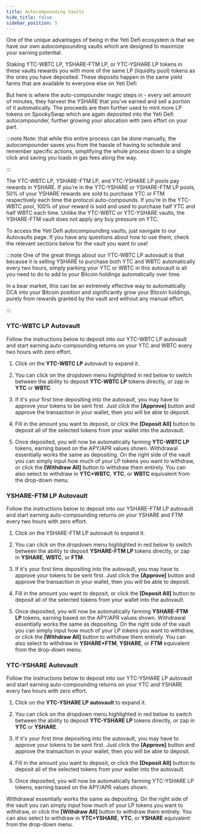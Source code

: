 ```yaml
---
title: Autocompounding Vaults
hide_title: false
sidebar_position: 5
---
```


One of the unique advantages of being in the Yeti Defi ecosystem is that we have our own autocompounding vaults which are designed to maximize your earning potential.

Staking YTC-WBTC LP, YSHARE-FTM LP, or YTC-YSHARE LP tokens in these vaults rewards you with more of the same LP (liquidity pool) tokens as the ones you have deposited. These deposits happen in the same yield farms that are available to everyone else on Yeti Defi

But here is where the auto-compounder magic steps in - every set amount of minutes, they harvest the YSHARE that you’ve earned and sell a portion of it automatically. The proceeds are then further used to mint more LP tokens on SpookySwap which are again deposited into the Yeti Defi autocompounder, further growing your allocation with zero effort on your part.

:::note Note: that while this entire process can be done manually, the autocompounder saves you from the hassle of having to schedule and remember specific actions, simplifying the whole process down to a single click and saving you loads in gas fees along the way.

:::

The YTC-WBTC LP, YSHARE-FTM LP, and YTC-YSHARE LP pools pay rewards in YSHARE. If you’re in the YTC-YSHARE or YSHARE-FTM LP pools, 50% of your YSHARE rewards are sold to purchase YTC or FTM respectively each time the protocol auto-compounds. If you’re in the YTC-WBTC pool, 100% of your reward is sold and used to purchase half YTC and half WBTC each time. Unlike the YTC-WBTC or YTC-YSHARE vaults, the YSHARE-FTM vault does not apply any buy pressure on YTC.

To access the Yeti Defi autocompounding vaults, just navigate to our Autovaults page. If you have any questions about how to use them, check the relevant sections below for the vault you want to use!

:::note One of the great things about our YTC-WBTC LP autovault is that because it is selling YSHARE to purchase both YTC and WBTC automatically every two hours, simply parking your YTC or WBTC in this autovault is all you need to do to add to your Bitcoin holdings automatically over time.

In a bear market, this can be an extremely effective way to automatically DCA into your Bitcoin position and significantly grow your Bitcoin holdings, purely from rewards granted by the vault and without any manual effort.

:::

### YTC-WBTC LP Autovault

Follow the instructions below to deposit into our YTC-WBTC LP autovault and start earning auto-compounding returns on your YTC and WBTC every two hours with zero effort.

 1. Click on the **YTC-WBTC LP** autovault to expand it.

 2. You can click on the dropdown menu highlighted in red below to switch between the ability to deposit **YTC-WBTC LP** tokens directly, or zap in **YTC** or **WBTC**.

 3. If it's your first time depositing into the autovault, you may have to approve your tokens to be sent first. Just click the **[Approve]** button and approve the transaction in your wallet, then you will be able to deposit.

 4. Fill in the amount you want to deposit, or click the **[Deposit All]** button to deposit all of the selected tokens from your wallet into the autovault.

 5. Once deposited, you will now be automatically farming **YTC-WBTC LP** tokens, earning based on the APY/APR values shown.
Withdrawal essentially works the same as depositing. On the right side of the vault you can simply input how much of your LP tokens you want to withdraw, or click the **[Withdraw All]** button to withdraw them entirely. You can also select to withdraw in **YTC+WBTC**, **YTC**, or **WBTC** equivalent from the drop-down menu.

### YSHARE-FTM LP Autovault

Follow the instructions below to deposit into our YSHARE-FTM LP autovault and start earning auto-compounding returns on your YSHARE and FTM every two hours with zero effort.

 1. Click on the YSHARE-FTM LP autovault to expand it.

 2. You can click on the dropdown menu highlighted in red below to switch between the ability to deposit **YSHARE-FTM LP** tokens directly, or zap in **YSHARE**, **WBTC**, or **FTM**.

 3. If it's your first time depositing into the autovault, you may have to approve your tokens to be sent first. Just click the **[Approve]** button and approve the transaction in your wallet, then you will be able to deposit.

 4. Fill in the amount you want to deposit, or click the **[Deposit All]** button to deposit all of the selected tokens from your wallet into the autovault.

 5. Once deposited, you will now be automatically farming **YSHARE-FTM LP** tokens, earning based on the APY/APR values shown.
Withdrawal essentially works the same as depositing. On the right side of the vault you can simply input how much of your LP tokens you want to withdraw, or click the **[Withdraw All]** button to withdraw them entirely. You can also select to withdraw in **YSHARE+FTM**, **YSHARE**, or **FTM** equivalent from the drop-down menu.

### YTC-YSHARE Autovault

Follow the instructions below to deposit into our YTC-YSHARE LP autovault and start earning auto-compounding returns on your YTC and YSHARE every two hours with zero effort.

 1. Click on the **YTC-YSHARE LP autovault** to expand it.

 2. You can click on the dropdown menu highlighted in red below to switch between the ability to deposit **YTC-YSHARE LP** tokens directly, or zap in **YTC** or **YSHARE**.

 3. If it's your first time depositing into the autovault, you may have to approve your tokens to be sent first. Just click the **[Approve]** button and approve the transaction in your wallet, then you will be able to deposit.

 4. Fill in the amount you want to deposit, or click the **[Deposit All]** button to deposit all of the selected tokens from your wallet into the autovault.

 5. Once deposited, you will now be automatically farming YTC-YSHARE LP tokens, earning based on the APY/APR values shown.

Withdrawal essentially works the same as depositing. On the right side of the vault you can simply input how much of your LP tokens you want to withdraw, or click the **[Withdraw All]** button to withdraw them entirely. You can also select to withdraw in **YTC+YSHARE**, **YTC**, or **YSHARE** equivalent from the drop-down menu.
